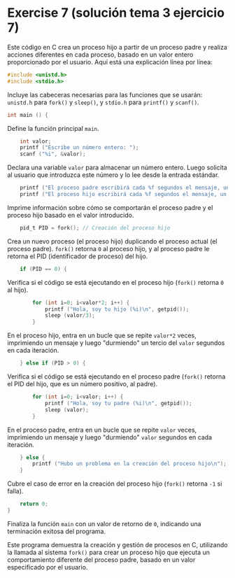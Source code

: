 # Exercise 7 (solución tema 3 ejercicio 7)

Este código en C crea un proceso hijo a partir de un proceso padre y realiza acciones diferentes en cada proceso, basado en un valor entero proporcionado por el usuario. Aquí está una explicación línea por línea:

```c
#include <unistd.h>
#include <stdio.h>
```
Incluye las cabeceras necesarias para las funciones que se usarán: `unistd.h` para `fork()` y `sleep()`, y `stdio.h` para `printf()` y `scanf()`.

```c
int main () {
```
Define la función principal `main`.

```c
    int valor;
    printf ("Escribe un número entero: ");
    scanf ("%i", &valor);
```
Declara una variable `valor` para almacenar un número entero. Luego solicita al usuario que introduzca este número y lo lee desde la entrada estándar.

```c
    printf ("El proceso padre escribirá cada %f segundos el mensaje, un total de %i veces.\n",(float)valor, valor);
    printf ("El proceso hijo escribirá cada %f segundos el mensaje, un total de %i veces.\n",(float)valor/3, valor*2);
```
Imprime información sobre cómo se comportarán el proceso padre y el proceso hijo basado en el valor introducido.

```c
    pid_t PID = fork(); // Creación del proceso hijo
```
Crea un nuevo proceso (el proceso hijo) duplicando el proceso actual (el proceso padre). `fork()` retorna `0` al proceso hijo, y al proceso padre le retorna el PID (identificador de proceso) del hijo.

```c
    if (PID == 0) {
```
Verifica si el código se está ejecutando en el proceso hijo (`fork()` retorna `0` al hijo).

```c
        for (int i=0; i<valor*2; i++) {
            printf ("Hola, soy tu hijo (%i)\n", getpid());
            sleep (valor/3);
        }
```
En el proceso hijo, entra en un bucle que se repite `valor*2` veces, imprimiendo un mensaje y luego "durmiendo" un tercio del `valor` segundos en cada iteración.

```c
    } else if (PID > 0) {
```
Verifica si el código se está ejecutando en el proceso padre (`fork()` retorna el PID del hijo, que es un número positivo, al padre).

```c
        for (int i=0; i<valor; i++) {
            printf ("Hola, soy tu padre (%i)\n", getpid());
            sleep (valor);
        }
```
En el proceso padre, entra en un bucle que se repite `valor` veces, imprimiendo un mensaje y luego "durmiendo" `valor` segundos en cada iteración.

```c
    } else {
        printf ("Hubo un problema en la creación del proceso hijo\n");
    }
```
Cubre el caso de error en la creación del proceso hijo (`fork()` retorna `-1` si falla).

```c
    return 0;
}
```
Finaliza la función `main` con un valor de retorno de `0`, indicando una terminación exitosa del programa.

Este programa demuestra la creación y gestión de procesos en C, utilizando la llamada al sistema `fork()` para crear un proceso hijo que ejecuta un comportamiento diferente del proceso padre, basado en un valor especificado por el usuario.


